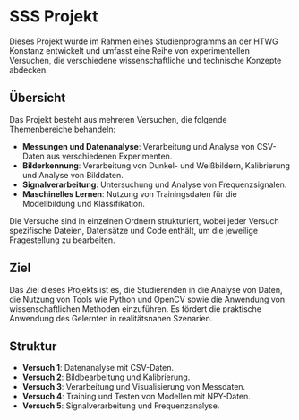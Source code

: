 # SSS Projekt

Dieses Projekt wurde im Rahmen eines Studienprogramms an der HTWG Konstanz entwickelt und umfasst eine Reihe von experimentellen Versuchen, die verschiedene wissenschaftliche und technische Konzepte abdecken.

## Übersicht

Das Projekt besteht aus mehreren Versuchen, die folgende Themenbereiche behandeln:

- **Messungen und Datenanalyse**: Verarbeitung und Analyse von CSV-Daten aus verschiedenen Experimenten.
- **Bilderkennung**: Verarbeitung von Dunkel- und Weißbildern, Kalibrierung und Analyse von Bilddaten.
- **Signalverarbeitung**: Untersuchung und Analyse von Frequenzsignalen.
- **Maschinelles Lernen**: Nutzung von Trainingsdaten für die Modellbildung und Klassifikation.

Die Versuche sind in einzelnen Ordnern strukturiert, wobei jeder Versuch spezifische Dateien, Datensätze und Code enthält, um die jeweilige Fragestellung zu bearbeiten.

## Ziel

Das Ziel dieses Projekts ist es, die Studierenden in die Analyse von Daten, die Nutzung von Tools wie Python und OpenCV sowie die Anwendung von wissenschaftlichen Methoden einzuführen. Es fördert die praktische Anwendung des Gelernten in realitätsnahen Szenarien.

## Struktur

- **Versuch 1**: Datenanalyse mit CSV-Daten.
- **Versuch 2**: Bildbearbeitung und Kalibrierung.
- **Versuch 3**: Verarbeitung und Visualisierung von Messdaten.
- **Versuch 4**: Training und Testen von Modellen mit NPY-Daten.
- **Versuch 5**: Signalverarbeitung und Frequenzanalyse.

